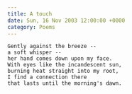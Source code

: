 ```yaml
---
title: A touch
date: Sun, 16 Nov 2003 12:00:00 +0000
category: Poems
---
```


    Gently against the breeze --  
    a soft whisper --  
    her hand comes down upon my face.  
    With eyes like the incandescent sun,  
    burning heat straight into my root,  
    I find a connection there  
    that lasts until the morning's dawn.


